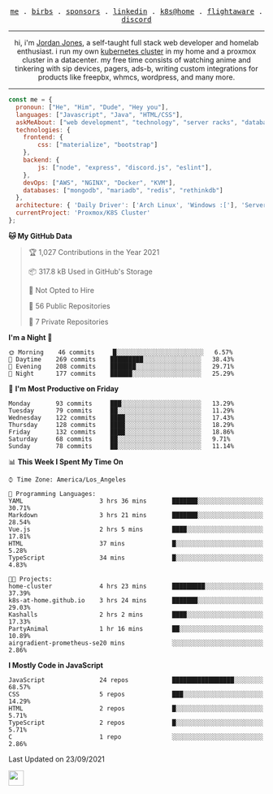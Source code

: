 <p align="center">
  <samp>
    <a href="https://jordanjones.org/">me</a> .
    <a href="https://twitter.com/kashalls">birbs</a> .
    <a href="https://github.com/sponsors/kashalls">sponsors</a> .
    <a href="https://linkedin.com/in/jordpjones">linkedin</a> .
    <a href="https://github.com/kashalls/home-cluster">k8s@home</a> .
    <a href="https://flightaware.com/adsb/stats/user/kashalls">flightaware</a> .
    <a href="https://discord.gg/ctgrp8k">discord</a>
  </samp>
</p>

---

<p align="center">hi, i'm <a href="https://jordanjones.org/">Jordan Jones</a>, a self-taught full stack web developer and homelab enthusiast. i run my own <a href="https://github.com/kashalls/home-cluster">kubernetes cluster</a> in my home and a proxmox cluster in a datacenter. my free time consists of watching anime and tinkering with sip devices, pagers, ads-b, writing custom integrations for products like freepbx, whmcs, wordpress, and many more.</p>

---


```javascript
const me = {
  pronoun: ["He", "Him", "Dude", "Hey you"],
  languages: ["Javascript", "Java", "HTML/CSS"],
  askMeAbout: ["web development", "technology", "server racks", "databases"],
  technologies: {
    frontend: {
        css: ["materialize", "bootstrap"]
    },
    backend: {
        js: ["node", "express", "discord.js", "eslint"],
    },
    devOps: ["AWS", "NGINX", "Docker", "KVM"],
    databases: ["mongodb", "mariadb", "redis", "rethinkdb"]
  },
  architecture: { 'Daily Driver': ['Arch Linux', 'Windows :['], 'Server Applications': 'Ubuntu Focal' },
  currentProject: 'Proxmox/K8S Cluster'
};
```

<!--START_SECTION:waka-->
**🐱 My GitHub Data** 

> 🏆 1,027 Contributions in the Year 2021
 > 
> 📦 317.8 kB Used in GitHub's Storage 
 > 
> 🚫 Not Opted to Hire
 > 
> 📜 56 Public Repositories 
 > 
> 🔑 7 Private Repositories  
 > 
**I'm a Night 🦉** 

```text
🌞 Morning    46 commits     █░░░░░░░░░░░░░░░░░░░░░░░░   6.57% 
🌆 Daytime    269 commits    █████████░░░░░░░░░░░░░░░░   38.43% 
🌃 Evening    208 commits    ███████░░░░░░░░░░░░░░░░░░   29.71% 
🌙 Night      177 commits    ██████░░░░░░░░░░░░░░░░░░░   25.29%

```
📅 **I'm Most Productive on Friday** 

```text
Monday       93 commits     ███░░░░░░░░░░░░░░░░░░░░░░   13.29% 
Tuesday      79 commits     ██░░░░░░░░░░░░░░░░░░░░░░░   11.29% 
Wednesday    122 commits    ████░░░░░░░░░░░░░░░░░░░░░   17.43% 
Thursday     128 commits    ████░░░░░░░░░░░░░░░░░░░░░   18.29% 
Friday       132 commits    ████░░░░░░░░░░░░░░░░░░░░░   18.86% 
Saturday     68 commits     ██░░░░░░░░░░░░░░░░░░░░░░░   9.71% 
Sunday       78 commits     ██░░░░░░░░░░░░░░░░░░░░░░░   11.14%

```


📊 **This Week I Spent My Time On** 

```text
⌚︎ Time Zone: America/Los_Angeles

💬 Programming Languages: 
YAML                     3 hrs 36 mins       ███████░░░░░░░░░░░░░░░░░░   30.71% 
Markdown                 3 hrs 21 mins       ███████░░░░░░░░░░░░░░░░░░   28.54% 
Vue.js                   2 hrs 5 mins        ████░░░░░░░░░░░░░░░░░░░░░   17.81% 
HTML                     37 mins             █░░░░░░░░░░░░░░░░░░░░░░░░   5.28% 
TypeScript               34 mins             █░░░░░░░░░░░░░░░░░░░░░░░░   4.83%

🐱‍💻 Projects: 
home-cluster             4 hrs 23 mins       █████████░░░░░░░░░░░░░░░░   37.39% 
k8s-at-home.github.io    3 hrs 24 mins       ███████░░░░░░░░░░░░░░░░░░   29.03% 
Kashalls                 2 hrs 2 mins        ████░░░░░░░░░░░░░░░░░░░░░   17.33% 
PartyAnimal              1 hr 16 mins        ██░░░░░░░░░░░░░░░░░░░░░░░   10.89% 
airgradient-prometheus-se20 mins             ░░░░░░░░░░░░░░░░░░░░░░░░░   2.86%

```

**I Mostly Code in JavaScript** 

```text
JavaScript               24 repos            █████████████████░░░░░░░░   68.57% 
CSS                      5 repos             ███░░░░░░░░░░░░░░░░░░░░░░   14.29% 
HTML                     2 repos             █░░░░░░░░░░░░░░░░░░░░░░░░   5.71% 
TypeScript               2 repos             █░░░░░░░░░░░░░░░░░░░░░░░░   5.71% 
C                        1 repo              ░░░░░░░░░░░░░░░░░░░░░░░░░   2.86%

```



 Last Updated on 23/09/2021
<!--END_SECTION:waka-->

<img src="https://media.giphy.com/media/WUlplcMpOCEmTGBtBW/giphy.gif" width="30">